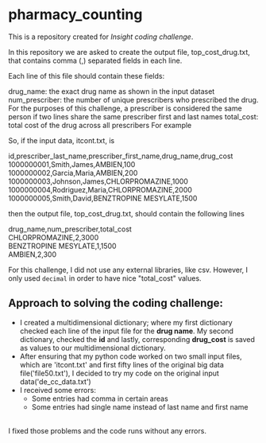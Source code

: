 # pharmacy_counting

This is a repository created for *Insight coding challenge*.

In this repository we are asked to create the output file, top_cost_drug.txt, that contains comma (,) separated fields in each line.

Each line of this file should contain these fields:

drug_name: the exact drug name as shown in the input dataset
num_prescriber: the number of unique prescribers who prescribed the drug. For the purposes of this challenge, a prescriber is considered the same person if two lines share the same prescriber first and last names
total_cost: total cost of the drug across all prescribers
For example

So, if the input data, itcont.txt, is

id,prescriber_last_name,prescriber_first_name,drug_name,drug_cost<br/>
1000000001,Smith,James,AMBIEN,100<br/>
1000000002,Garcia,Maria,AMBIEN,200<br/>
1000000003,Johnson,James,CHLORPROMAZINE,1000<br/>
1000000004,Rodriguez,Maria,CHLORPROMAZINE,2000<br/>
1000000005,Smith,David,BENZTROPINE MESYLATE,1500<br/>

then the output file, top_cost_drug.txt, should contain the following lines

drug_name,num_prescriber,total_cost<br/>
CHLORPROMAZINE,2,3000<br/>
BENZTROPINE MESYLATE,1,1500<br/>
AMBIEN,2,300<br/>

For this challenge, I did not use any external libraries, like csv. However, I only used ```decimal```
in order to have nice "total_cost" values.

## Approach to solving the coding challenge:
- I created a multidimensional dictionary; where my first dictionary checked each line of the input file for the **drug name**.
My second dictionary, checked the **id** and lastly, corresponding **drug_cost** is saved as values to our multidimensional dictionary.
- After ensuring that my python code worked on two small input files, which are 'itcont.txt' and first fifty lines of the original big data file('file50.txt'), I decided to try my code on the original input data('de_cc_data.txt')
- I received some errors:
  - Some entries had comma in certain areas
  - Some entries had single name instead of last name and first name<br/>
<br/>
I fixed those problems and the code runs without any errors.
